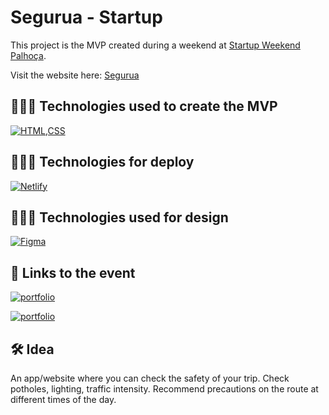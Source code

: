 # Segurua - Startup

This project is the MVP created during a weekend at [Startup Weekend Palhoça](https://www.linkedin.com/posts/brunokcapistrano_swpalhoca-startupweekend-sw-activity-7053756235824717824-VvV9?utm_source=share&utm_medium=member_desktop).

Visit the website here: [Segurua](https://segurua.netlify.app/)

## 🧑🏻‍💻 Technologies used to create the MVP
[![HTML,CSS](https://skillicons.dev/icons?i=html,css)](https://skillicons.dev)

## 🧑🏻‍💻 Technologies for deploy
[![Netlify](https://skillicons.dev/icons?i=netlify)](https://skillicons.dev)

## 🧑🏻‍💻 Technologies used for design
[![Figma](https://skillicons.dev/icons?i=figma)](https://skillicons.dev)

## 🔗 Links to the event
[![portfolio](https://img.shields.io/badge/Startup_Weekend:_Segundo_Lugar-blue?style=for-the-badge&logo=linkedin&logoColor=white)](https://www.linkedin.com/posts/sw-palhoca_swpalhoca-startupweekend-sw-activity-7053876445361643521-gtqc?utm_source=share&utm_medium=member_desktop)

[![portfolio](https://img.shields.io/badge/see_the_participants-blue?style=for-the-badge&logo=linkedin&logoColor=white)](https://www.linkedin.com/posts/brunokcapistrano_swpalhoca-startupweekend-sw-activity-7053756235824717824-VvV9?utm_source=share&utm_medium=member_desktop)


## 🛠 Idea
An app/website where you can check the safety of your trip. Check potholes, lighting, traffic intensity. Recommend precautions on the route at different times of the day.
